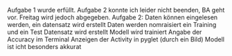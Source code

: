 Aufgabe 1 wurde erfüllt.
Aufgabe 2 konnte ich leider nicht beenden, BA geht vor. Freitag wird jedoch abgegeben.
Aufgabe 2: Daten können eingelesen werden, ein datensatz wird erstellt
            Daten werden nomraisiert
            ein Training und ein Test Datensatz wird erstellt
            Modell wird trainiert
            Angabe der Accuracy im Terminal
            Anzeigen der Activity in pyglet (durch ein Bild)
            Modell ist icht besonders akkurat